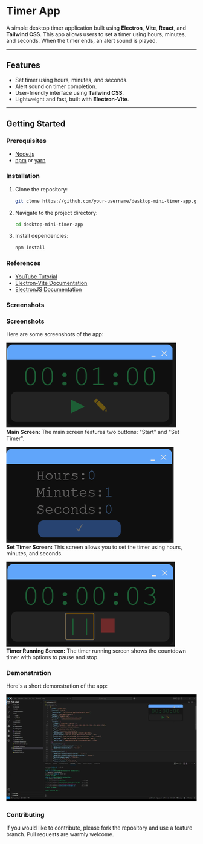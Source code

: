 # Timer App

A simple desktop timer application built using **Electron**, **Vite**, **React**, and **Tailwind CSS**. This app allows users to set a timer using hours, minutes, and seconds. When the timer ends, an alert sound is played.

---

## Features

- Set timer using hours, minutes, and seconds.
- Alert sound on timer completion.
- User-friendly interface using **Tailwind CSS**.
- Lightweight and fast, built with **Electron-Vite**.

---

## Getting Started

### Prerequisites

- [Node.js](https://nodejs.org/)
- [npm](https://www.npmjs.com/) or [yarn](https://yarnpkg.com/)

### Installation

1. Clone the repository:
    ```sh
    git clone https://github.com/your-username/desktop-mini-timer-app.git
    ```
2. Navigate to the project directory:
    ```sh
    cd desktop-mini-timer-app
    ```
3. Install dependencies:
    ```sh
    npm install
    ```


### References

- [YouTube Tutorial](https://youtu.be/6sMM5tGZUaQ?si=-U0TzgNmSxThxabL)
- [Electron-Vite Documentation](https://electron-vite.org/guide/)
- [ElectronJS Documentation](https://www.electronjs.org/docs/latest)

### Screenshots

### Screenshots

Here are some screenshots of the app:

![Main Screen](./screenshots/main-screen.png)  
**Main Screen:** The main screen features two buttons: "Start" and "Set Timer".

![Set Timer](./screenshots/timer-set.png)  
**Set Timer Screen:** This screen allows you to set the timer using hours, minutes, and seconds.

![Timer Running](./screenshots/timer-start.png)  
**Timer Running Screen:** The timer running screen shows the countdown timer with options to pause and stop.



### Demonstration

Here's a short demonstration of the app:

[![App Demo](./screenshots/demo_thumbnail.png)](https://youtu.be/kie6t0B9MeE)


### Contributing

If you would like to contribute, please fork the repository and use a feature branch. Pull requests are warmly welcome.
